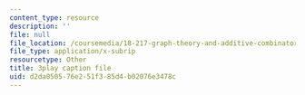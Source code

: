 ```yaml
---
content_type: resource
description: ''
file: null
file_location: /coursemedia/18-217-graph-theory-and-additive-combinatorics-fall-2019/d2da050576e251f385d4b02076e3478c_DUA6lk7X2VY.vtt
file_type: application/x-subrip
resourcetype: Other
title: 3play caption file
uid: d2da0505-76e2-51f3-85d4-b02076e3478c
---
```

